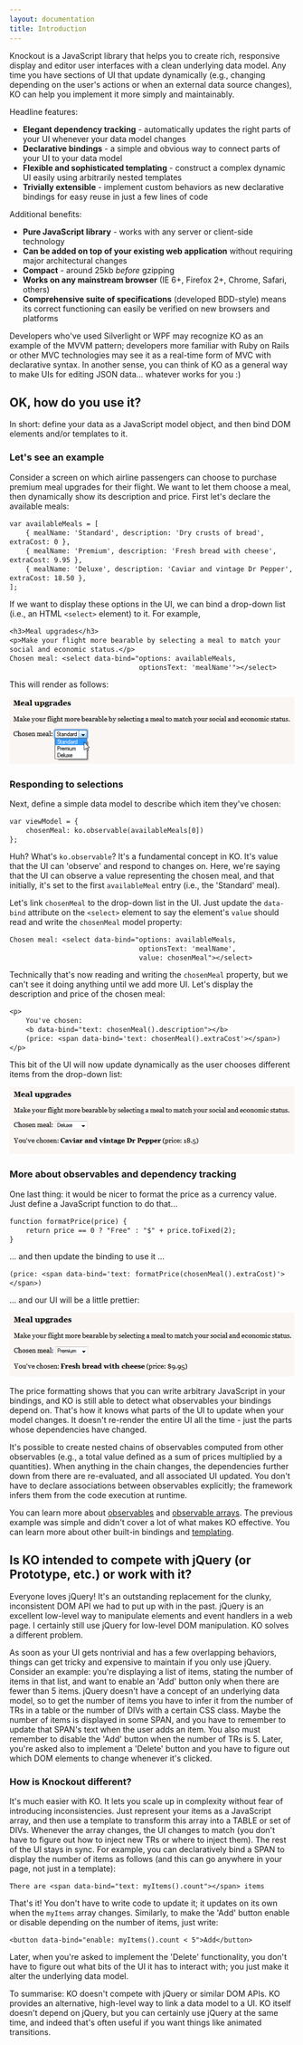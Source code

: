 ```yaml
---
layout: documentation
title: Introduction
---
```


Knockout is a JavaScript library that helps you to create rich, responsive display and editor user interfaces with a clean underlying data model. Any time you have sections of UI that update dynamically (e.g., changing depending on the user's actions or when an external data source changes), KO can help you implement it more simply and maintainably.

Headline features:

* **Elegant dependency tracking** - automatically updates the right parts of your UI whenever your data model changes
* **Declarative bindings** - a simple and obvious way to connect parts of your UI to your data model
* **Flexible and sophisticated templating** - construct a complex dynamic UI easily using arbitrarily nested templates
* **Trivially extensible** - implement custom behaviors as new declarative bindings for easy reuse in just a few lines of code

Additional benefits:

* **Pure JavaScript library** - works with any server or client-side technology
* **Can be added on top of your existing web application** without requiring major architectural changes
* **Compact** - around 25kb *before* gzipping
* **Works on any mainstream browser** (IE 6+, Firefox 2+, Chrome, Safari, others)
* **Comprehensive suite of specifications** (developed BDD-style) means its correct functioning can easily be verified on new browsers and platforms

Developers who've used Silverlight or WPF may recognize KO as an example of the MVVM pattern; developers more familiar with Ruby on Rails or other MVC technologies may see it as a real-time form of MVC with declarative syntax. In another sense, you can think of KO as a general way to make UIs for editing JSON data... whatever works for you :)

## OK, how do you use it?
In short: define your data as a JavaScript model object, and then bind DOM elements and/or templates to it.

### Let's see an example
Consider a screen on which airline passengers can choose to purchase premium meal upgrades for their flight. We want to let them choose a meal, then dynamically show its description and price. First let's declare the available meals:

	var availableMeals = [        	
		{ mealName: 'Standard', description: 'Dry crusts of bread', extraCost: 0 },
		{ mealName: 'Premium', description: 'Fresh bread with cheese', extraCost: 9.95 },
		{ mealName: 'Deluxe', description: 'Caviar and vintage Dr Pepper', extraCost: 18.50 },
	];

If we want to display these options in the UI, we can bind a drop-down list (i.e., an HTML `<select>` element) to it. For example,
	
    <h3>Meal upgrades</h3>
    <p>Make your flight more bearable by selecting a meal to match your social and economic status.</p>
    Chosen meal: <select data-bind="options: availableMeals, 
    							    optionsText: 'mealName'"></select>
	
This will render as follows:
    							    
![](images/introduction/working-dropdown.png)

### Responding to selections

Next, define a simple data model to describe which item they've chosen:

    var viewModel = { 
    	chosenMeal: ko.observable(availableMeals[0])
    };

Huh? What's `ko.observable`? It's a fundamental concept in KO. It's value that the UI can 'observe' and respond to changes on. Here, we're saying that the UI can observe a value representing the chosen meal, and that initially, it's set to the first `availableMeal` entry (i.e., the 'Standard' meal).

Let's link `chosenMeal` to the drop-down list in the UI. Just update the `data-bind` attribute on the `<select>` element to say the element's `value` should read and write the `chosenMeal` model property:
	
    Chosen meal: <select data-bind="options: availableMeals, 
							    	optionsText: 'mealName',
							    	value: chosenMeal"></select>
	
Technically that's now reading and writing the `chosenMeal` property, but we can't see it doing anything until we add more UI. Let's display the description and price of the chosen meal:

	<p>
		You've chosen: 
		<b data-bind="text: chosenMeal().description"></b>
		(price: <span data-bind='text: chosenMeal().extraCost'></span>)
	</p>

This bit of the UI will now update dynamically as the user chooses different items from the drop-down list:

![](images/introduction/info-about-chosen-meal.png)

### More about observables and dependency tracking

One last thing: it would be nicer to format the price as a currency value. Just define a JavaScript function to do that...

	function formatPrice(price) {
		return price == 0 ? "Free" : "$" + price.toFixed(2);
	}

... and then update the binding to use it ...

	(price: <span data-bind='text: formatPrice(chosenMeal().extraCost)'></span>)

... and our UI will be a little prettier:

![](images/introduction/formatting-price.png)

The price formatting shows that you can write arbitrary JavaScript in your bindings, and KO is still able to detect what observables your bindings depend on. That's how it knows what parts of the UI to update when your model changes. It doesn't re-render the entire UI all the time - just the parts whose dependencies have changed.

It's possible to create nested chains of observables computed from other observables (e.g., a total value defined as a sum of prices multiplied by a quantities). When anything in the chain changes, the dependencies further down from there are re-evaluated, and all associated UI updated. You don't have to declare associations between observables explicitly; the framework infers them from the code execution at runtime. 

You can learn more about [observables](observables.html) and [observable arrays](observableArrays.html). The previous example was simple and didn't cover a lot of what makes KO effective. You can learn more about other built-in bindings and [templating](template-binding.html).

## Is KO intended to compete with jQuery (or Prototype, etc.) or work with it?

Everyone loves jQuery! It's an outstanding replacement for the clunky, inconsistent DOM API we had to put up with in the past. jQuery is an excellent low-level way to manipulate elements and event handlers in a web page. I certainly still use jQuery for low-level DOM manipulation. KO solves a different problem.

As soon as your UI gets nontrivial and has a few overlapping behaviors, things can get tricky and expensive to maintain if you only use jQuery. Consider an example: you're displaying a list of items, stating the number of items in that list, and want to enable an 'Add' button only when there are fewer than 5 items. jQuery doesn't have a concept of an underlying data model, so to get the number of items you have to infer it from the number of TRs in a table or the number of DIVs with a certain CSS class. Maybe the number of items is displayed in some SPAN, and you have to remember to update that SPAN's text when the user adds an item. You also must remember to disable the 'Add' button when the number of TRs is 5. Later, you're asked also to implement a 'Delete' button and you have to figure out which DOM elements to change whenever it's clicked. 

### How is Knockout different?
It's much easier with KO. It lets you scale up in complexity without fear of introducing inconsistencies. Just represent your items as a JavaScript array, and then use a template to transform this array into a TABLE or set of DIVs. Whenever the array changes, the UI changes to match (you don't have to figure out how to inject new TRs or where to inject them). The rest of the UI stays in sync. For example, you can declaratively bind a SPAN to display the number of items as follows (and this can go anywhere in your page, not just in a template):

    There are <span data-bind="text: myItems().count"></span> items

That's it! You don't have to write code to update it; it updates on its own when the `myItems` array changes. Similarly, to make the 'Add' button enable or disable depending on the number of items, just write:

    <button data-bind="enable: myItems().count < 5">Add</button>
    
Later, when you're asked to implement the 'Delete' functionality, you don't have to figure out what bits of the UI it has to interact with; you just make it alter the underlying data model.

To summarise: KO doesn't compete with jQuery or similar DOM APIs. KO provides an alternative, high-level way to link a data model to a UI. KO itself doesn't depend on jQuery, but you can certainly use jQuery at the same time, and indeed that's often useful if you want things like animated transitions.